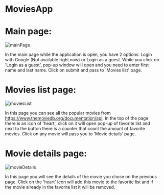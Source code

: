 # MoviesApp

# Main page:

![mainPage](https://user-images.githubusercontent.com/65961363/105480711-bffc9b00-5cae-11eb-8c47-90612029057e.jpg)

In the main page while the application is open, you have 2 options: Login with Google (Not available right now) or Login as a guest.
While you click on 'Login as a guest', pop-up window will open and you need to enter first name and last name.
Click on submit and pass to 'Movies list' page.




# Movies list page:

![moviesList](https://user-images.githubusercontent.com/65961363/105480854-f5a18400-5cae-11eb-8c91-2a2513e1978b.jpg)

In this page you can see all the popular movies from https://www.themoviedb.org/documentation/api.
In the top of the page there is an icon of 'heart', click on it will open pop-up of favorite list and next to the button there is a counter that count the amount of favorite movies.
Click on any movie will pass you to 'Movie details' page.




# Movie details page:

![movieDetails](https://user-images.githubusercontent.com/65961363/105480971-14077f80-5caf-11eb-9c71-fec3b4df7249.jpg)

In this page you will see the details of the movie you chose on the previous page.
Click on the 'heart' icon will add this movie to the favorite list and if the movie already in the favorite list it will be removed.
